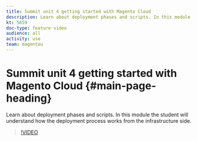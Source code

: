 ```yaml
---
title: Summit unit 4 getting started with Magento Cloud
description: Learn about deployment phases and scripts. In this module the student will understand how the deployment process works from the infrastructure side​.
kt: 5659
doc-type: feature video
audience: all
activity: use
team: magentou
---
```


# Summit unit 4 getting started with Magento Cloud {#main-page-heading}

Learn about deployment phases and scripts. In this module the student will understand how the deployment process works from the infrastructure side​.

>[!VIDEO](https://video.tv.adobe.com/v/35695)